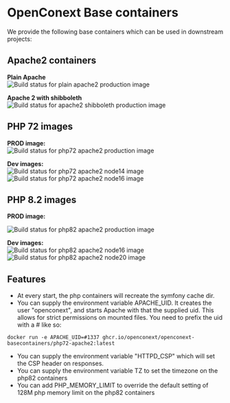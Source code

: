 # OpenConext Base containers

We provide the following base containers which can be used in downstream projects:

## Apache2 containers
**Plain Apache**</br>
![Build status for plain apache2 production image](https://github.com/OpenConext/OpenConext-BaseContainers/actions/workflows/build-apache2.yaml/badge.svg)

**Apache 2 with shibboleth**</br>
![Build status for apache2 shibboleth production image](https://github.com/OpenConext/OpenConext-BaseContainers/actions/workflows/build-apache2-shibboleth.yaml/badge.svg)


## PHP 72 images

**PROD image:**</br>
![Build status for php72 apache2 production image](https://github.com/OpenConext/OpenConext-BaseContainers/actions/workflows/build-php72-apache2.yaml/badge.svg)

**Dev images:**</br>
![Build status for php72 apache2 node14 image](https://github.com/OpenConext/OpenConext-BaseContainers/actions/workflows/build-php72-apache2-node14-composer2.yaml/badge.svg)</br>
![Build status for php72 apache2 node16 image](https://github.com/OpenConext/OpenConext-BaseContainers/actions/workflows/build-php72-apache2-node16-composer2.yaml/badge.svg)


## PHP 8.2 images

**PROD image:**<br>

![Build status for php82 apache2 production image](https://github.com/OpenConext/OpenConext-BaseContainers/actions/workflows/build-php82-apache2.yaml/badge.svg)

**Dev images:** </br>
![Build status for php82 apache2 node16 image](https://github.com/OpenConext/OpenConext-BaseContainers/actions/workflows/build-php82-apache2-node16-composer2.yaml/badge.svg)<br>
![Build status for php82 apache2 node20 image](https://github.com/OpenConext/OpenConext-BaseContainers/actions/workflows/build-php82-apache2-node20-composer2.yaml/badge.svg)

## Features

- At every start, the php containers will recreate the symfony cache dir. </br>
- You can supply the environment variable APACHE_UID. It creates the user "openconext", and starts Apache with that the supplied uid. 
This allows for strict permissions on mounted files.
You need to prefix the uid with a # like so:
```
docker run -e APACHE_UID=#1337 ghcr.io/openconext/openconext-basecontainers/php72-apache2:latest
```
- You can supply the environment variable "HTTPD_CSP" which will set the CSP header on responses.
- You can supply the environment variable TZ to set the timezone on the php82 containers
- You can add PHP_MEMORY_LIMIT to override the default setting of 128M php memory limit on the php82 containers




